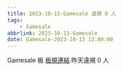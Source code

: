 ```yaml
---
title: 2023-10-13-Gamesale 違規 0 人
tags:
    - Gamesale
abbrlink: 2023-10-13-Gamesale
date: Gamesale-2023-10-13 12:00:00
---
```

Gamesale 板 [板規連結](https://www.ptt.cc/bbs/Gossiping/M.1637425085.A.07D.html)
昨天違規 0 人
